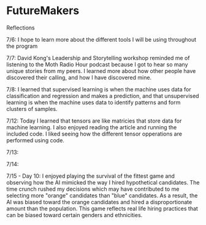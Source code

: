 # FutureMakers

Reflections

7/6: I hope to learn more about the different tools I will be using throughout the program

7/7: David Kong's Leadership and Storytelling workshop reminded me of listening to the Moth Radio Hour podcast because I got to hear so many unique stories from my peers. I learned more about how other people have discovered their calling, and how I have discovered mine.

7/8: I learned that supervised learning is when the machine uses data for classification and regression and makes a prediction, and that unsupervised learning is when the machine uses data to identify patterns and form clusters of samples.

7/12: Today I learned that tensors are like matricies that store data for machine learning. I also enjoyed reading the article and running the included code. I liked seeing how the different tensor opperations are performed using code.

7/13:

7/14:

7/15 - Day 10: I enjoyed playing the survival of the fittest game and observing how the AI mimicked the way I hired hypothetical candidates. The time crunch rushed my decisions which may have contributed to me selecting more "orange" candidates than "blue" candidates. As a result, the AI was biased toward the orange candidates and hired a disproportionate amount than the population. This game reflects real life hiring practices that can be biased toward certain genders and ethnicities.
